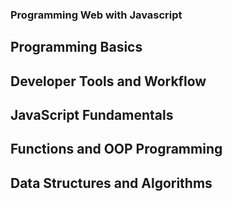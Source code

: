 ### Programming Web with Javascript


## Programming Basics


## Developer Tools and Workflow


## JavaScript Fundamentals


## Functions and OOP Programming


## Data Structures and Algorithms